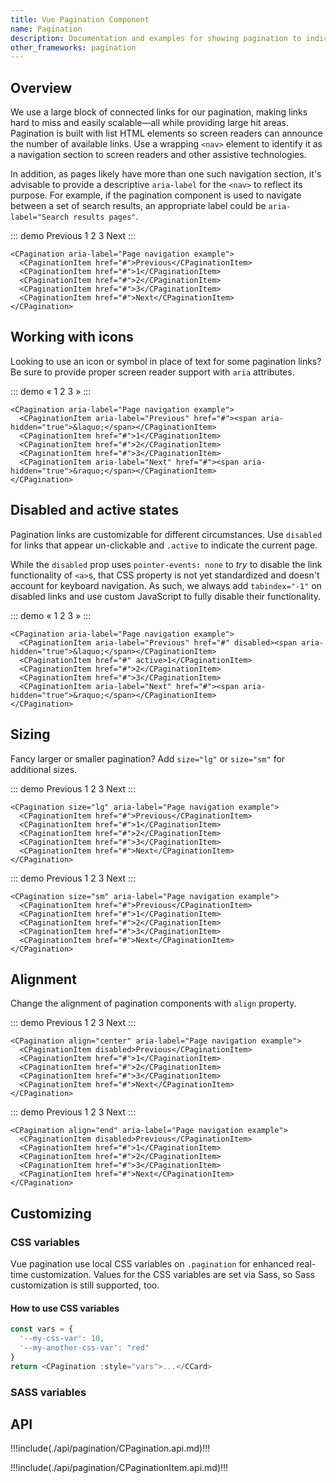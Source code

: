 ```yaml
---
title: Vue Pagination Component
name: Pagination
description: Documentation and examples for showing pagination to indicate a series of related content exists across multiple pages.
other_frameworks: pagination
---
```


## Overview

We use a large block of connected links for our pagination, making links hard to miss and easily scalable—all while providing large hit areas. Pagination is built with list HTML elements so screen readers can announce the number of available links. Use a wrapping `<nav>` element to identify it as a navigation section to screen readers and other assistive technologies.

In addition, as pages likely have more than one such navigation section, it's advisable to provide a descriptive `aria-label` for the `<nav>` to reflect its purpose. For example, if the pagination component is used to navigate between a set of search results, an appropriate label could be `aria-label="Search results pages"`.

::: demo
<CPagination aria-label="Page navigation example">
  <CPaginationItem href="#">Previous</CPaginationItem>
  <CPaginationItem href="#">1</CPaginationItem>
  <CPaginationItem href="#">2</CPaginationItem>
  <CPaginationItem href="#">3</CPaginationItem>
  <CPaginationItem href="#">Next</CPaginationItem>
</CPagination>
:::
```vue
<CPagination aria-label="Page navigation example">
  <CPaginationItem href="#">Previous</CPaginationItem>
  <CPaginationItem href="#">1</CPaginationItem>
  <CPaginationItem href="#">2</CPaginationItem>
  <CPaginationItem href="#">3</CPaginationItem>
  <CPaginationItem href="#">Next</CPaginationItem>
</CPagination>
```

## Working with icons

Looking to use an icon or symbol in place of text for some pagination links? Be sure to provide proper screen reader support with `aria` attributes.

::: demo
<CPagination aria-label="Page navigation example">
  <CPaginationItem aria-label="Previous" href="#"><span aria-hidden="true">&laquo;</span></CPaginationItem>
  <CPaginationItem href="#">1</CPaginationItem>
  <CPaginationItem href="#">2</CPaginationItem>
  <CPaginationItem href="#">3</CPaginationItem>
  <CPaginationItem aria-label="Next" href="#"><span aria-hidden="true">&raquo;</span></CPaginationItem>
</CPagination>
:::
```vue
<CPagination aria-label="Page navigation example">
  <CPaginationItem aria-label="Previous" href="#"><span aria-hidden="true">&laquo;</span></CPaginationItem>
  <CPaginationItem href="#">1</CPaginationItem>
  <CPaginationItem href="#">2</CPaginationItem>
  <CPaginationItem href="#">3</CPaginationItem>
  <CPaginationItem aria-label="Next" href="#"><span aria-hidden="true">&raquo;</span></CPaginationItem>
</CPagination>
```

## Disabled and active states

Pagination links are customizable for different circumstances. Use `disabled` for links that appear un-clickable and `.active` to indicate the current page.

While the `disabled` prop uses `pointer-events: none` to _try_ to disable the link functionality of `<a>`s, that CSS property is not yet standardized and doesn't account for keyboard navigation. As such, we always add `tabindex="-1"` on disabled links and use custom JavaScript to fully disable their functionality.

::: demo
<CPagination aria-label="Page navigation example">
  <CPaginationItem aria-label="Previous" href="#" disabled><span aria-hidden="true">&laquo;</span></CPaginationItem>
  <CPaginationItem href="#" active>1</CPaginationItem>
  <CPaginationItem href="#">2</CPaginationItem>
  <CPaginationItem href="#">3</CPaginationItem>
  <CPaginationItem aria-label="Next" href="#"><span aria-hidden="true">&raquo;</span></CPaginationItem>
</CPagination>
:::
```vue
<CPagination aria-label="Page navigation example">
  <CPaginationItem aria-label="Previous" href="#" disabled><span aria-hidden="true">&laquo;</span></CPaginationItem>
  <CPaginationItem href="#" active>1</CPaginationItem>
  <CPaginationItem href="#">2</CPaginationItem>
  <CPaginationItem href="#">3</CPaginationItem>
  <CPaginationItem aria-label="Next" href="#"><span aria-hidden="true">&raquo;</span></CPaginationItem>
</CPagination>
```

## Sizing

Fancy larger or smaller pagination? Add `size="lg"` or `size="sm"` for additional sizes.

::: demo
<CPagination size="lg" aria-label="Page navigation example">
  <CPaginationItem href="#">Previous</CPaginationItem>
  <CPaginationItem href="#">1</CPaginationItem>
  <CPaginationItem href="#">2</CPaginationItem>
  <CPaginationItem href="#">3</CPaginationItem>
  <CPaginationItem href="#">Next</CPaginationItem>
</CPagination>
:::
```vue
<CPagination size="lg" aria-label="Page navigation example">
  <CPaginationItem href="#">Previous</CPaginationItem>
  <CPaginationItem href="#">1</CPaginationItem>
  <CPaginationItem href="#">2</CPaginationItem>
  <CPaginationItem href="#">3</CPaginationItem>
  <CPaginationItem href="#">Next</CPaginationItem>
</CPagination>
```

::: demo
<CPagination size="sm" aria-label="Page navigation example">
  <CPaginationItem href="#">Previous</CPaginationItem>
  <CPaginationItem href="#">1</CPaginationItem>
  <CPaginationItem href="#">2</CPaginationItem>
  <CPaginationItem href="#">3</CPaginationItem>
  <CPaginationItem href="#">Next</CPaginationItem>
</CPagination>
:::
```vue
<CPagination size="sm" aria-label="Page navigation example">
  <CPaginationItem href="#">Previous</CPaginationItem>
  <CPaginationItem href="#">1</CPaginationItem>
  <CPaginationItem href="#">2</CPaginationItem>
  <CPaginationItem href="#">3</CPaginationItem>
  <CPaginationItem href="#">Next</CPaginationItem>
</CPagination>
```

## Alignment

Change the alignment of pagination components with `align` property.

::: demo
<CPagination align="center" aria-label="Page navigation example">
  <CPaginationItem disabled>Previous</CPaginationItem>
  <CPaginationItem href="#">1</CPaginationItem>
  <CPaginationItem href="#">2</CPaginationItem>
  <CPaginationItem href="#">3</CPaginationItem>
  <CPaginationItem href="#">Next</CPaginationItem>
</CPagination>
:::
```vue
<CPagination align="center" aria-label="Page navigation example">
  <CPaginationItem disabled>Previous</CPaginationItem>
  <CPaginationItem href="#">1</CPaginationItem>
  <CPaginationItem href="#">2</CPaginationItem>
  <CPaginationItem href="#">3</CPaginationItem>
  <CPaginationItem href="#">Next</CPaginationItem>
</CPagination>
```

::: demo
<CPagination align="end" aria-label="Page navigation example">
  <CPaginationItem disabled>Previous</CPaginationItem>
  <CPaginationItem href="#">1</CPaginationItem>
  <CPaginationItem href="#">2</CPaginationItem>
  <CPaginationItem href="#">3</CPaginationItem>
  <CPaginationItem href="#">Next</CPaginationItem>
</CPagination>
:::
```vue
<CPagination align="end" aria-label="Page navigation example">
  <CPaginationItem disabled>Previous</CPaginationItem>
  <CPaginationItem href="#">1</CPaginationItem>
  <CPaginationItem href="#">2</CPaginationItem>
  <CPaginationItem href="#">3</CPaginationItem>
  <CPaginationItem href="#">Next</CPaginationItem>
</CPagination>
```

## Customizing

### CSS variables

Vue pagination use local CSS variables on `.pagination` for enhanced real-time customization. Values for the CSS variables are set via Sass, so Sass customization is still supported, too.

<ScssDocs file="_pagination.scss" capture="pagination-css-vars"/>

#### How to use CSS variables

```js
const vars = { 
  '--my-css-var': 10,
  '--my-another-css-var': "red" 
}
return <CPagination :style="vars">...</CCard>
```

### SASS variables

<ScssDocs file="_variables.scss" capture="pagination-variables"/>

## API

!!!include(./api/pagination/CPagination.api.md)!!!

!!!include(./api/pagination/CPaginationItem.api.md)!!!